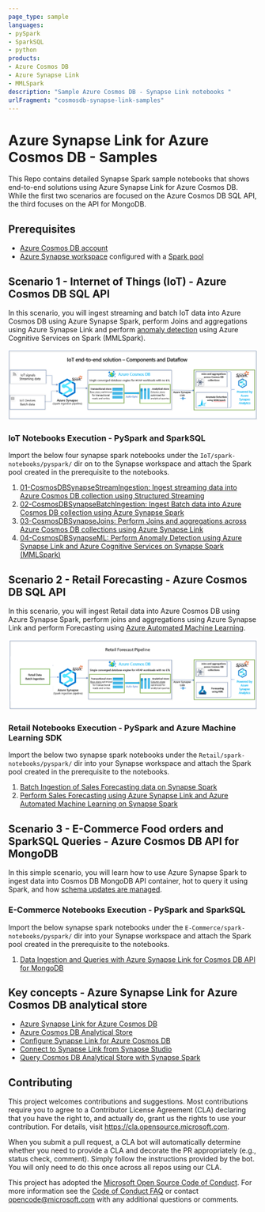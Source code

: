 ```yaml
---
page_type: sample
languages:
- pySpark
- SparkSQL
- python
products:
- Azure Cosmos DB
- Azure Synapse Link
- MMLSpark
description: "Sample Azure Cosmos DB - Synapse Link notebooks "
urlFragment: "cosmosdb-synapse-link-samples"
---
```


# Azure Synapse Link for Azure Cosmos DB - Samples

This Repo contains detailed Synapse Spark sample notebooks that shows end-to-end solutions using Azure Synapse Link for Azure Cosmos DB. While the first two scenarios are focused on the Azure Cosmos DB SQL API, the third focuses on the API for MongoDB.

## Prerequisites

* [Azure Cosmos DB account](https://docs.microsoft.com/azure/cosmos-db/create-cosmosdb-resources-portal)
* [Azure Synapse workspace](https://docs.microsoft.com/azure/synapse-analytics/quickstart-create-workspace) configured with a [Spark pool](https://docs.microsoft.com/azure/synapse-analytics/quickstart-create-apache-spark-pool)

## Scenario 1 - Internet of Things (IoT) - Azure Cosmos DB SQL API

In this scenario, you will ingest streaming and batch IoT data into Azure Cosmos DB using Azure Synapse Spark, perform Joins and aggregations using Azure Synapse Link and perform [anomaly detection](https://azure.microsoft.com/services/cognitive-services/anomaly-detector/) using Azure Cognitive Services on Spark (MMLSpark).

![IoT-components-dataflow](images/dataflow.PNG)

### IoT Notebooks Execution - PySpark and SparkSQL

Import the below four synapse spark notebooks under the `IoT/spark-notebooks/pyspark/` dir on to the Synapse workspace and attach the Spark pool created in the prerequisite to the notebooks.

1. [01-CosmosDBSynapseStreamIngestion: Ingest streaming data into Azure Cosmos DB collection using Structured Streaming](IoT/spark-notebooks/pyspark/01-CosmosDBSynapseStreamIngestion.ipynb)
1. [02-CosmosDBSynapseBatchIngestion: Ingest Batch data into Azure Cosmos DB collection using Azure Synapse Spark](IoT/spark-notebooks/pyspark/02-CosmosDBSynapseBatchIngestion.ipynb)
1. [03-CosmosDBSynapseJoins: Perform Joins and aggregations across Azure Cosmos DB collections using Azure Synapse Link](IoT/spark-notebooks/pyspark/03-CosmosDBSynapseJoins.ipynb)
1. [04-CosmosDBSynapseML: Perform Anomaly Detection using Azure Synapse Link and Azure Cognitive Services on Synapse Spark (MMLSpark)](IoT/spark-notebooks/pyspark/04-CosmosDBSynapseML.ipynb)

## Scenario 2 - Retail Forecasting - Azure Cosmos DB SQL API

In this scenario, you will ingest Retail data into Azure Cosmos DB using Azure Synapse Spark, perform joins and aggregations using Azure Synapse Link and perform Forecasting using [Azure Automated Machine Learning](https://docs.microsoft.com/azure/machine-learning/concept-automated-ml).

![IoT-components-dataflow](images/pipeline.PNG)

### Retail Notebooks Execution - PySpark and Azure Machine Learning SDK

Import the below two synapse spark notebooks under the `Retail/spark-notebooks/pyspark/` dir into your Synapse workspace and attach the Spark pool created in the prerequisite to the notebooks.

1. [Batch Ingestion of Sales Forecasting data on Synapse Spark](Retail/spark-notebooks/pyspark/1CosmoDBSynapseSparkBatchIngestion.ipynb)
1. [Perform Sales Forecasting using Azure Synapse Link and Azure Automated Machine Learning on Synapse Spark](Retail/spark-notebooks/pyspark/2SalesForecastingWithAML.ipynb)

## Scenario 3 - E-Commerce Food orders and SparkSQL Queries - Azure Cosmos DB API for MongoDB

In this simple scenario, you will learn how to use Azure Synapse Spark to ingest data into Cosmos DB MongoDB API container, hot to query it using Spark, and how [schema updates are managed](https://docs.microsoft.com/azure/cosmos-db/analytical-store-introduction#analytical-schema).

### E-Commerce Notebooks Execution - PySpark and SparkSQL

Import the below synapse spark notebooks under the `E-Commerce/spark-notebooks/pyspark/` dir into your Synapse workspace and attach the Spark pool created in the prerequisite to the notebooks.

1. [Data Ingestion and Queries with Azure Synapse Link for Cosmos DB API for MongoDB](E-Commerce/spark-notebooks/pyspark/01-CosmosDBSynapseMongoDB.ipynb)

## Key concepts - Azure Synapse Link for Azure Cosmos DB analytical store

* [Azure Synapse Link for Azure Cosmos DB](https://docs.microsoft.com/azure/cosmos-db/synapse-link)
* [Azure Cosmos DB Analytical Store](https://review.docs.microsoft.com/azure/cosmos-db/analytical-store-introduction?branch=release-build-cosmosdb)
* [Configure Synapse Link for Azure Cosmos DB](https://docs.microsoft.com/azure/cosmos-db/synapse-link-frequently-asked-questions)
* [Connect to Synapse Link from Synapse Studio](https://docs.microsoft.com/azure/synapse-analytics/synapse-link/how-to-connect-synapse-link-cosmos-db?branch=release-build-synapse)
* [Query Cosmos DB Analytical Store with Synapse Spark](https://docs.microsoft.com/azure/synapse-analytics/synapse-link/how-to-query-analytical-store-spark?branch=release-build-synapse)

## Contributing

This project welcomes contributions and suggestions.  Most contributions require you to agree to a
Contributor License Agreement (CLA) declaring that you have the right to, and actually do, grant us
the rights to use your contribution. For details, visit https://cla.opensource.microsoft.com.

When you submit a pull request, a CLA bot will automatically determine whether you need to provide
a CLA and decorate the PR appropriately (e.g., status check, comment). Simply follow the instructions
provided by the bot. You will only need to do this once across all repos using our CLA.

This project has adopted the [Microsoft Open Source Code of Conduct](https://opensource.microsoft.com/codeofconduct/).
For more information see the [Code of Conduct FAQ](https://opensource.microsoft.com/codeofconduct/faq/) or
contact [opencode@microsoft.com](mailto:opencode@microsoft.com) with any additional questions or comments.
